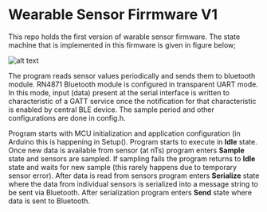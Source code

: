 # Wearable Sensor Firrmware V1

This repo holds the first version of warable sensor firmware. The state machine that is implemented in this firmware is given in figure below;

![alt text](https://github.com/inovatink/ws-firmware-v1/blob/master/ws-firmware-v1-state-diagram.PNG "State Diagram")

The program reads sensor values periodically and sends them to bluetooth module. RN4871 Bluetooth module is configured in transparent UART mode. In this mode, input (data) present at the serial interface is written to characteristic of a GATT service once the notification for that characteristic is enabled by central BLE device. The sample period and other configurations are done in config.h.

Program starts with MCU initialization and application configuration (in Arduino this is happening in Setup(). Program starts to execute in **Idle** state. Once new data is available from sensor (at nTs) program enters **Sample** state and sensors are sampled. If sampling fails the program returns to **Idle** state and waits for new sample (this rarely happens due to temporary sensor error). After data is read from sensors program enters **Serialize** state where the data from individual sensors is serialized into a message string to be sent via Bluetooth. After serialization program enters **Send** state where data is sent to Bluetooth.
